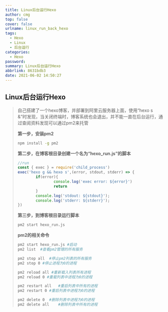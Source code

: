 ```yaml
---
title: Linux后台运行Hexo
author: cmg
top: false
cover: false
urlname: linux_run_back_hexo
tags:
  - Hexo
  - Linux
  - 后台运行
categories:
  - Hexo
password:
summary: Linux后台运行Hexo
abbrlink: 8631bdb3
date: 2021-06-02 14:50:27
---
```


## Linux后台运行Hexo

> 自己搭建了一个hexo博客，并部署到阿里云服务器上面，使用“hexo s &”时发现，当关闭终端时，博客系统也会退出，并不能一直在后台运行，通过查阅资料发现可以通过pm2来托管
>
> **第一步，安装pm2**
>
> ```sh
> npm install -g pm2
> ```
>
> **第二步，在博客根目录创建一个名为“hexo_run.js”的脚本**
>
> ```javascript
> //run
> const { exec } = require('child_process')
> exec('hexo g && hexo s',(error, stdout, stderr) => {
>         if(error){
>                 console.log('exec error: ${error}')
>                 return
>         }
>         console.log('stdout: ${stdout}');
>         console.log('stderr: ${stderr}');
> })
> ```
>
> **第三步，到博客根目录运行脚本**
>
> ```sh
> pm2 start hexo_run.js
> ```
>
> **pm2的相关命令**
>
> ```sh
> pm2 start hexo_run.js	#启动
> pm2 list	#查看pm2管理的所有服务
> 
> pm2 stop all	#停止pm2列表的所有服务
> pm2 stop 0 #停止进程为0的进程
> 
> pm2 reload all #重新载入列表所有进程
> pm2 reload 0 #重载列表中进程为0的进程
> 
> pm2 restart all	#重启列表中所有的进程
> pm2 restart 0	#重启列表中进程为0的进程
> 
> pm2 delete 0	#删除列表中进程为0的进程
> pm2 delete all	#删除列表中所有的进程
> ```
>
> 

